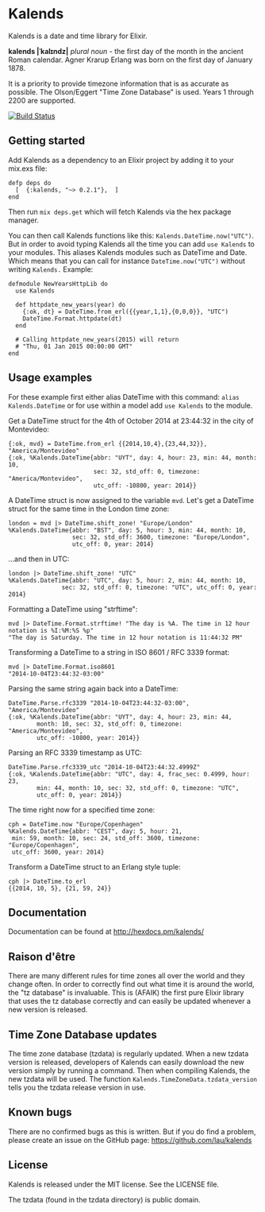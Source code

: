 Kalends
=======

Kalends is a date and time library for Elixir.

**kalends |ˈkalɪndz|**
_plural noun_ -
the first day of the month in the ancient Roman calendar. Agner Krarup Erlang was born on the first day of January 1878.

It is a priority to provide timezone information that is as accurate as
possible. The Olson/Eggert "Time Zone Database" is used. Years 1 through 2200
are supported.

[![Build
Status](https://travis-ci.org/lau/kalends.svg?branch=master)](https://travis-ci.org/lau/kalends)

## Getting started

Add Kalends as a dependency to an Elixir project by adding it to your mix.exs file:

    defp deps do
      [  {:kalends, "~> 0.2.1"},  ]
    end

Then run `mix deps.get` which will fetch Kalends via the hex package manager.

You can then call Kalends functions like this: `Kalends.DateTime.now("UTC")`. But in order to avoid typing Kalends all the time you can add `use Kalends` to your modules. This aliases Kalends modules such as DateTime and Date. Which means that you can call for instance `DateTime.now("UTC")` without writing `Kalends.` Example:

    defmodule NewYearsHttpLib do
      use Kalends

      def httpdate_new_years(year) do
        {:ok, dt} = DateTime.from_erl({{year,1,1},{0,0,0}}, "UTC")
        DateTime.Format.httpdate(dt)
      end

      # Calling httpdate_new_years(2015) will return
      # "Thu, 01 Jan 2015 00:00:00 GMT"
    end

## Usage examples

For these example first either alias DateTime with this command: `alias Kalends.DateTime` or for use within a model add `use Kalends` to the module.

Get a DateTime struct for the 4th of October 2014 at 23:44:32 in the city of
Montevideo:

    {:ok, mvd} = DateTime.from_erl {{2014,10,4},{23,44,32}}, "America/Montevideo"
    {:ok, %Kalends.DateTime{abbr: "UYT", day: 4, hour: 23, min: 44, month: 10,
                            sec: 32, std_off: 0, timezone: "America/Montevideo",
                            utc_off: -10800, year: 2014}}

A DateTime struct is now assigned to the variable `mvd`. Let's get a DateTime
struct for the same time in the London time zone:

    london = mvd |> DateTime.shift_zone! "Europe/London"
    %Kalends.DateTime{abbr: "BST", day: 5, hour: 3, min: 44, month: 10,
                      sec: 32, std_off: 3600, timezone: "Europe/London",
                      utc_off: 0, year: 2014}

...and then in UTC:

    london |> DateTime.shift_zone! "UTC"
    %Kalends.DateTime{abbr: "UTC", day: 5, hour: 2, min: 44, month: 10,
                   sec: 32, std_off: 0, timezone: "UTC", utc_off: 0, year: 2014}

Formatting a DateTime using "strftime":

    mvd |> DateTime.Format.strftime! "The day is %A. The time in 12 hour notation is %I:%M:%S %p"
    "The day is Saturday. The time in 12 hour notation is 11:44:32 PM"

Transforming a DateTime to a string in ISO 8601 / RFC 3339 format:

    mvd |> DateTime.Format.iso8601
    "2014-10-04T23:44:32-03:00"

Parsing the same string again back into a DateTime:

    DateTime.Parse.rfc3339 "2014-10-04T23:44:32-03:00", "America/Montevideo"
    {:ok, %Kalends.DateTime{abbr: "UYT", day: 4, hour: 23, min: 44,
            month: 10, sec: 32, std_off: 0, timezone: "America/Montevideo",
            utc_off: -10800, year: 2014}}

Parsing an RFC 3339 timestamp as UTC:

    DateTime.Parse.rfc3339_utc "2014-10-04T23:44:32.4999Z"
    {:ok, %Kalends.DateTime{abbr: "UTC", day: 4, frac_sec: 0.4999, hour: 23,
            min: 44, month: 10, sec: 32, std_off: 0, timezone: "UTC",
            utc_off: 0, year: 2014}}

The time right now for a specified time zone:

    cph = DateTime.now "Europe/Copenhagen"
    %Kalends.DateTime{abbr: "CEST", day: 5, hour: 21,
     min: 59, month: 10, sec: 24, std_off: 3600, timezone: "Europe/Copenhagen",
     utc_off: 3600, year: 2014}

Transform a DateTime struct to an Erlang style tuple:

    cph |> DateTime.to_erl
    {{2014, 10, 5}, {21, 59, 24}}

## Documentation

Documentation can be found at http://hexdocs.pm/kalends/

## Raison d'être

There are many different rules for time zones all over the world and they change
often. In order to correctly find out what time it is around the world, the
"tz database" is invaluable. This is (AFAIK) the first pure Elixir library that
uses the tz database correctly and can easily be updated whenever a new version
is released.

## Time Zone Database updates

The time zone database (tzdata) is regularly updated. When a new tzdata
version is released, developers of Kalends can easily download the new version
simply by running a command. Then when compiling Kalends, the new tzdata will be
used. The function `Kalends.TimeZoneData.tzdata_version` tells you the tzdata
release version in use.

## Known bugs

There are no confirmed bugs as this is written. But if you do find a problem,
please create an issue on the GitHub page: https://github.com/lau/kalends

## License

Kalends is released under the MIT license. See the LICENSE file.

The tzdata (found in the tzdata directory) is public domain.
